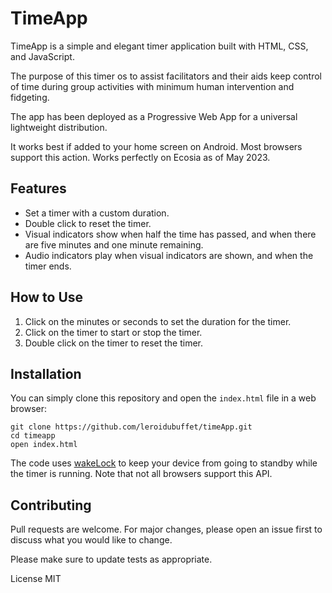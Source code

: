 # TimeApp

TimeApp is a simple and elegant timer application built with HTML, CSS, and JavaScript.

The purpose of this timer os to assist facilitators and their aids keep control of time during group activities with minimum human intervention and fidgeting.

The app has been deployed as a Progressive Web App for a universal lightweight distribution.

It works best if added to your home screen on Android. Most browsers support this action. Works perfectly on Ecosia as of May 2023.

## Features

- Set a timer with a custom duration.
- Double click to reset the timer.
- Visual indicators show when half the time has passed, and when there are five minutes and one minute remaining.
- Audio indicators play when visual indicators are shown, and when the timer ends.

## How to Use

1. Click on the minutes or seconds to set the duration for the timer.
2. Click on the timer to start or stop the timer.
3. Double click on the timer to reset the timer.

## Installation

You can simply clone this repository and open the `index.html` file in a web browser:

```
git clone https://github.com/leroidubuffet/timeApp.git
cd timeapp
open index.html
```

The code uses [wakeLock](https://w3c.github.io/screen-wake-lock/) to keep your device from going to standby while the timer is running. Note that not all browsers support this API.

## Contributing

Pull requests are welcome. For major changes, please open an issue first to discuss what you would like to change.

Please make sure to update tests as appropriate.

License
MIT
